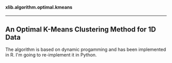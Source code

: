 #### xlib.algorithm.optimal.kmeans

--------------

## An Optimal K-Means Clustering Method for 1D Data

The algorithm is based on dynamic progamming and has been implemented in R. I'm going to re-implement it in Python.
